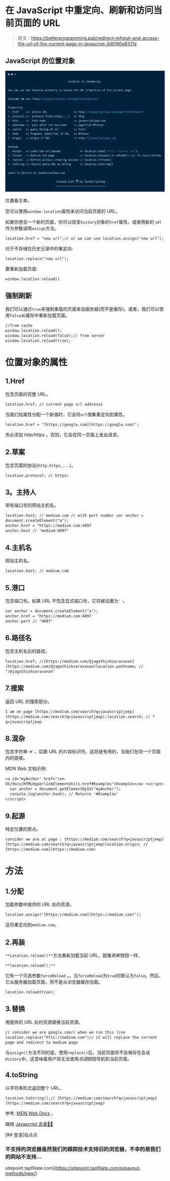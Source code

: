 # 在 JavaScript 中重定向、刷新和访问当前页面的 URL

> 原文：<https://betterprogramming.pub/redirect-refresh-and-access-the-url-of-the-current-page-in-javascript-3d9160e8317e>

## JavaScript 的位置对象

![](img/8a93d0d90a649293f8ac75802e3488b7.png)

位置备忘单。

您可以使用`window.location`属性来访问当前页面的 URL。

如果你想去一个新的页面，你可以改变`history`对象的`href`属性，或者用新的 url 作为参数调用`assign`方法。

```
location.href = "new url";// or we can use location.assign("new url");
```

对于不存储在历史记录中的重定向:

```
location.replace("new url"); 
```

要重新加载页面:

```
window.location.reload()
```

## 强制刷新

我们可以通过`true`来强制重载的页面来自服务器(而不是缓存)。或者，我们可以使用`false`从缓存中重新加载页面。

```
//from cache
window.location.reload(); 
window.location.reload(false);// from server
window.location.reload(true);
```

# 位置对象的属性

## 1.Href

包含页面的完整 URL。

```
location.href; // current page url addresss
```

当我们给属性分配一个新值时，它会将`url`值集重定向到属性。

```
location.href = "[https://google.com](https://google.com)"; 
```

务必添加 *http/https* 。否则，它会在同一页面上发出请求。

## 2.草案

包含页面的协议(`http,https,...`)。

```
location.protocol; // https:
```

## **3。主持人**

带有端口号的网站主机名。

```
location.host; // medium.com // with port number var anchor = document.createElement("a");
anchor.href = "https://medium.com:4097
anchor.host // "medium:4097"
```

## 4.主机名

网站主机名。

```
location.host; // medium.com
```

## 5.港口

包含端口号。如果 URL 不包含显式端口号，它将被设置为`''`。

```
var anchor = document.createElement("a");
anchor.href = "https://medium.com:4097
anchor.port // "4097"
```

## 6.路径名

包含主机名后的路径。

```
location.href; //[https://medium.com/@jagathishsaravanan](https://medium.com/@jagathishsaravanan)location.pathname; // "/@jagathishsaravanan"
```

## 7.搜索

返回 URL 的搜索部分。

```
I am on page [https://medium.com/search?q=javascriptjeep](https://medium.com/search?q=javascriptjeep);location.search; // ?q=javascriptjeep
```

## 8.混杂

包含字符串`'#'`，后跟 URL 的片段标识符。这将是有用的，当我们在同一个页面内的链接。

MDN Web 文档示例:

```
<a id="myAnchor" href="/en-US/docs/HTMLHyperlinkElementUtils.href#Examples">Examples</a> <script>
  var anchor = document.getElementById("myAnchor");
  console.log(anchor.hash); // Returns '#Examples'
</script>
```

## 9.起源

特定位置的原点。

```
consider we are at page : [https://medium.com/search?q=javascriptjeep](https://medium.com/search?q=javascriptjeep)location.origin; // [https://medium.com](https://medium.com)
```

# 方法

## 1.分配

加载参数中提供的 URL 处的资源。

```
location.assign("[https://medium.com](https://medium.com)");
```

这将重定向到`medium.com`。

## 2.再装

`**Location.reload()**`方法重新加载当前 URL，就像*刷新*按钮一样。

```
**location.reload();**
```

它有一个可选参数`forceReload` **，**，当`forceReload`为`true`时默认为`false`。然后，它从服务器加载页面，而不是从浏览器缓存加载。

```
location.reload(true);
```

## 3.替换

用提供的 URL 处的资源替换当前资源。

```
// consider we are google.com// when we run this line location.replace("htts://medium.com")// it will replace the current page and redirect to medium page
```

与`assign()`方法不同的是，使用`replace()`后，当前页面将不会保存在会话`History`中，这意味着用户将无法使用*后退*按钮导航到当前页面。

## 4.toString

以字符串形式返回整个 URL。

```
location.toString();// [https://medium.com/search?q=javascriptjeep](https://medium.com/search?q=javascriptjeep)
```

参考: [MDN Web Docs](https://developer.mozilla.org/en-US/docs/Web/API/Location) 。

跟随 [Javascript 吉普🚙💨](https://medium.com/u/f9ffc26e7e69?source=post_page-----3d9160e8317e--------------------------------)

[](https://sitepoint.tapfiliate.com/p/payout-methods/new/) [## 登录|站点点

### 不支持的浏览器虽然我们的跟踪技术支持旧的浏览器，不幸的是我们的网站不支持…

sitepoint.tapfiliate.com](https://sitepoint.tapfiliate.com/p/payout-methods/new/)
